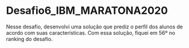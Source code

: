 # Desafio6_IBM_MARATONA2020
Nesse desafio, desenvolvi uma solução que prediz o perfil dos alunos de acordo com suas características. Com essa solução, fiquei em 56º no ranking do desafio.

